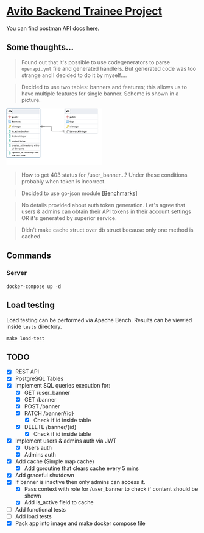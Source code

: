 # [Avito Backend Trainee Project](https://github.com/avito-tech/backend-trainee-assignment-2024?tab=readme-ov-file)
You can find postman API docs [here](https://documenter.getpostman.com/view/30507430/2sA3BgAFUB).

## Some thoughts...
> Found out that it's possible to use codegenerators to parse `openapi.yml` file and generated handlers. But generated code was too strange and I decided to do it by myself....

> Decided to use two tables: banners and features; this allows us to have multiple features for single banner. Scheme is shown in a picture.  

<img src="./assets/db_scheme.png" width=50%>

> How to get 403 status for /user_banner...? Under these conditions probably when token is incorrect.

> Decided to use go-json module [[Benchmarks]](https://github.com/goccy/go-json?tab=readme-ov-file#benchmarks)

> No details provided about auth token generation. Let's agree that users & admins can obtain their API tokens in their account settings OR it's generated by superior service.

> Didn't make cache struct over db struct because only one method is cached.


## Commands
### Server
```shell
docker-compose up -d
```

## Load testing
Load testing can be performed via Apache Bench. Results can be viewied inside `tests` directory.
```shell
make load-test
```

## TODO
- [x] REST API
- [x] PostgreSQL Tables
- [x] Implement SQL queries execution for:
    - [x] GET /user_banner
    - [x] GET /banner
    - [x] POST /banner
    - [x] PATCH /banner/{id}
        - [x] Check if id inside table
    - [x] DELETE /banner/{id}
        - [x] Check if id inside table
- [x] Implement users & admins auth via JWT
    - [x] Users auth
    - [x] Admins auth
- [x] Add cache (Simple map cache)
    - [x] Add goroutine that clears cache every 5 mins
- [x] Add graceful shutdown
- [x] If banner is inactive then only admins can access it.
    - [x] Pass context with role for /user_banner to check if content should be shown
    - [x] Add is_active field to cache
- [ ] Add functional tests
- [ ] Add load tests
- [x] Pack app into image and make docker compose file